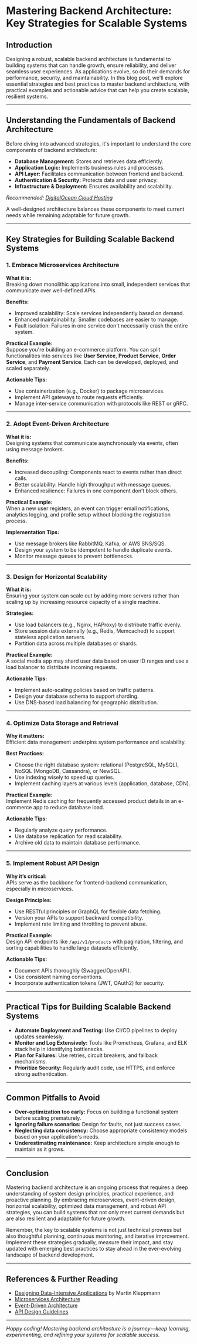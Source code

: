 # Mastering Backend Architecture: Key Strategies for Scalable Systems

## Introduction

Designing a robust, scalable backend architecture is fundamental to building systems that can handle growth, ensure reliability, and deliver seamless user experiences. As applications evolve, so do their demands for performance, security, and maintainability. In this blog post, we'll explore essential strategies and best practices to master backend architecture, with practical examples and actionable advice that can help you create scalable, resilient systems.

---

## Understanding the Fundamentals of Backend Architecture

Before diving into advanced strategies, it's important to understand the core components of backend architecture:

- **Database Management:** Stores and retrieves data efficiently.
- **Application Logic:** Implements business rules and processes.
- **API Layer:** Facilitates communication between frontend and backend.
- **Authentication & Security:** Protects data and user privacy.
- **Infrastructure & Deployment:** Ensures availability and scalability.

*Recommended: <a href="https://digitalocean.com" target="_blank" rel="nofollow sponsored">DigitalOcean Cloud Hosting</a>*


A well-designed architecture balances these components to meet current needs while remaining adaptable for future growth.

---

## Key Strategies for Building Scalable Backend Systems

### 1. Embrace Microservices Architecture

**What it is:**  
Breaking down monolithic applications into small, independent services that communicate over well-defined APIs.

**Benefits:**  
- Improved scalability: Scale services independently based on demand.
- Enhanced maintainability: Smaller codebases are easier to manage.
- Fault isolation: Failures in one service don't necessarily crash the entire system.

**Practical Example:**  
Suppose you're building an e-commerce platform. You can split functionalities into services like **User Service**, **Product Service**, **Order Service**, and **Payment Service**. Each can be developed, deployed, and scaled separately.

**Actionable Tips:**  
- Use containerization (e.g., Docker) to package microservices.
- Implement API gateways to route requests efficiently.
- Manage inter-service communication with protocols like REST or gRPC.

---

### 2. Adopt Event-Driven Architecture

**What it is:**  
Designing systems that communicate asynchronously via events, often using message brokers.

**Benefits:**  
- Increased decoupling: Components react to events rather than direct calls.
- Better scalability: Handle high throughput with message queues.
- Enhanced resilience: Failures in one component don’t block others.

**Practical Example:**  
When a new user registers, an event can trigger email notifications, analytics logging, and profile setup without blocking the registration process.

**Implementation Tips:**  
- Use message brokers like RabbitMQ, Kafka, or AWS SNS/SQS.
- Design your system to be idempotent to handle duplicate events.
- Monitor message queues to prevent bottlenecks.

---

### 3. Design for Horizontal Scalability

**What it is:**  
Ensuring your system can scale out by adding more servers rather than scaling up by increasing resource capacity of a single machine.

**Strategies:**  
- Use load balancers (e.g., Nginx, HAProxy) to distribute traffic evenly.
- Store session data externally (e.g., Redis, Memcached) to support stateless application servers.
- Partition data across multiple databases or shards.

**Practical Example:**  
A social media app may shard user data based on user ID ranges and use a load balancer to distribute incoming requests.

**Actionable Tips:**  
- Implement auto-scaling policies based on traffic patterns.
- Design your database schema to support sharding.
- Use DNS-based load balancing for geographic distribution.

---

### 4. Optimize Data Storage and Retrieval

**Why it matters:**  
Efficient data management underpins system performance and scalability.

**Best Practices:**  
- Choose the right database system: relational (PostgreSQL, MySQL), NoSQL (MongoDB, Cassandra), or NewSQL.
- Use indexing wisely to speed up queries.
- Implement caching layers at various levels (application, database, CDN).

**Practical Example:**  
Implement Redis caching for frequently accessed product details in an e-commerce app to reduce database load.

**Actionable Tips:**  
- Regularly analyze query performance.
- Use database replication for read scalability.
- Archive old data to maintain database performance.

---

### 5. Implement Robust API Design

**Why it’s critical:**  
APIs serve as the backbone for frontend-backend communication, especially in microservices.

**Design Principles:**  
- Use RESTful principles or GraphQL for flexible data fetching.
- Version your APIs to support backward compatibility.
- Implement rate limiting and throttling to prevent abuse.

**Practical Example:**  
Design API endpoints like `/api/v1/products` with pagination, filtering, and sorting capabilities to handle large datasets efficiently.

**Actionable Tips:**  
- Document APIs thoroughly (Swagger/OpenAPI).
- Use consistent naming conventions.
- Incorporate authentication tokens (JWT, OAuth2) for security.

---

## Practical Tips for Building Scalable Backend Systems

- **Automate Deployment and Testing:** Use CI/CD pipelines to deploy updates seamlessly.
- **Monitor and Log Extensively:** Tools like Prometheus, Grafana, and ELK stack help in identifying bottlenecks.
- **Plan for Failures:** Use retries, circuit breakers, and fallback mechanisms.
- **Prioritize Security:** Regularly audit code, use HTTPS, and enforce strong authentication.

---

## Common Pitfalls to Avoid

- **Over-optimization too early:** Focus on building a functional system before scaling prematurely.
- **Ignoring failure scenarios:** Design for faults, not just success cases.
- **Neglecting data consistency:** Choose appropriate consistency models based on your application's needs.
- **Underestimating maintenance:** Keep architecture simple enough to maintain as it grows.

---

## Conclusion

Mastering backend architecture is an ongoing process that requires a deep understanding of system design principles, practical experience, and proactive planning. By embracing microservices, event-driven design, horizontal scalability, optimized data management, and robust API strategies, you can build systems that not only meet current demands but are also resilient and adaptable for future growth.

Remember, the key to scalable systems is not just technical prowess but also thoughtful planning, continuous monitoring, and iterative improvement. Implement these strategies gradually, measure their impact, and stay updated with emerging best practices to stay ahead in the ever-evolving landscape of backend development.

---

## References & Further Reading

- [Designing Data-Intensive Applications](https://dataintensive.net/) by Martin Kleppmann
- [Microservices Architecture](https://microservices.io/)
- [Event-Driven Architecture](https://aws.amazon.com/event-driven-architecture/)
- [API Design Guidelines](https://cloud.google.com/apis/design)

---

*Happy coding! Mastering backend architecture is a journey—keep learning, experimenting, and refining your systems for scalable success.*